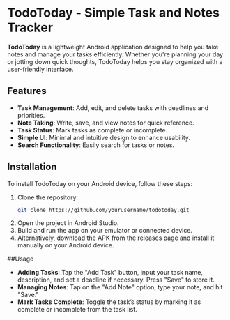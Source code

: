 # TodoToday - Simple Task and Notes Tracker

**TodoToday** is a lightweight Android application designed to help you take notes and manage your tasks efficiently. Whether you're planning your day or jotting down quick thoughts, TodoToday helps you stay organized with a user-friendly interface.

## Features
- **Task Management**: Add, edit, and delete tasks with deadlines and priorities.
- **Note Taking**: Write, save, and view notes for quick reference.
- **Task Status**: Mark tasks as complete or incomplete.
- **Simple UI**: Minimal and intuitive design to enhance usability.
- **Search Functionality**: Easily search for tasks or notes.

## Installation

To install TodoToday on your Android device, follow these steps:

1. Clone the repository:
   ```bash
   git clone https://github.com/yourusername/todotoday.git
2. Open the project in Android Studio.
3. Build and run the app on your emulator or connected device.
4. Alternatively, download the APK from the releases page and install it manually on your Android device.

##Usage
- **Adding Tasks**: Tap the "Add Task" button, input your task name, description, and set a deadline if necessary. Press "Save" to store it.
- **Managing Notes**: Tap on the "Add Note" option, type your note, and hit "Save."
- **Mark Tasks Complete**: Toggle the task’s status by marking it as complete or incomplete from the task list.
